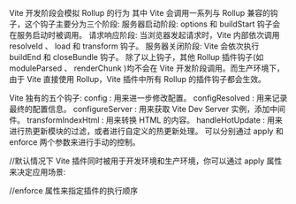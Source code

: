 Vite 开发阶段会模拟 Rollup 的行为
其中 Vite 会调用一系列与 Rollup 兼容的钩子，这个钩子主要分为三个阶段:
服务器启动阶段: options 和 buildStart 钩子会在服务启动时被调用。
请求响应阶段: 当浏览器发起请求时，Vite 内部依次调用 resolveId 、 load 和 transform 钩子。
服务器关闭阶段: Vite 会依次执行 buildEnd 和 closeBundle 钩子。
除了以上钩子，其他 Rollup 插件钩子(如 moduleParsed 、 renderChunk )均不会在 Vite 开发阶段调用。而生产环境下，由于 Vite 直接使用 Rollup，Vite 插件中所有
Rollup 的插件钩子都会生效。

Vite 独有的五个钩子:
config : 用来进一步修改配置。
configResolved : 用来记录最终的配置信息。
configureServer : 用来获取 Vite Dev Server 实例，添加中间件。
transformIndexHtml : 用来转换 HTML 的内容。
handleHotUpdate : 用来进行热更新模块的过滤，或者进行自定义的热更新处理。
可以分别通过 apply 和 enforce 两个参数来进行手动的控制。

//默认情况下 Vite 插件同时被用于开发环境和生产环境，你可以通过 apply 属性来决定应用场景:

<!--
{
    // 'serve' 表示仅用于开发环境，'build'表示仅用于生产环境
    apply: 'serve'
}
-->

//enforce 属性来指定插件的执行顺序

<!--
{
    // 默认为`normal`，可取值还有`pre`和`post`
    enforce: 'pre'
}
-->
